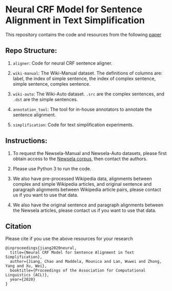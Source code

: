 # Neural CRF Model for Sentence Alignment in Text Simplification

This repository contains the code and resources from the following [paper](https://arxiv.org/abs/2005.02324)


## Repo Structure: 
1. ```aligner```: Code for neural CRF sentence aligner.

1. ```wiki-manual```: The Wiki-Manual dataset. The definitions of columns are: label, the index of simple sentence, the index of complex sentence, simple sentence, complex sentence.

1. ```wiki-auto```: The Wiki-Auto dataset. ```.src``` are the complex sentences, and ```.dst``` are the simple sentences.
1. ```annotation_tool```: The tool for in-house annotators to annotate the sentence alignment.
1. ```simplification```: Code for text simplification experiments.


## Instructions: 
1. To request the Newsela-Manual and Newsela-Auto datasets, please first obtain access to the [Newsela
corpus](https://newsela.com/data/), then contact the authors.

1. Please use Python 3 to run the code.

1. We also have pre-processed Wikipedia data, alignments between complex and simple Wikipedia articles, and original sentence and paragraph alignments between Wikipedia article pairs, please contact us if you want to use that data.

1. We also have the original sentence and paragraph alignments between the Newsela articles, please contact us if you want to use that data.

## Citation
Please cite if you use the above resources for your research
```
@inproceedings{jiang2020neural,
  title={Neural CRF Model for Sentence Alignment in Text Simplification},
  author={Jiang, Chao and Maddela, Mounica and Lan, Wuwei and Zhong, Yang and Xu, Wei},
  booktitle={Proceedings of the Association for Computational Linguistics (ACL)},
  year={2020}
}
```

